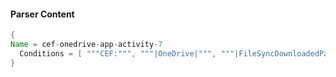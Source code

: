#### Parser Content
```Java
{
Name = cef-onedrive-app-activity-7
  Conditions = [ """CEF:""", """|OneDrive|""", """|FileSyncDownloadedPartial|""" ]
}
```